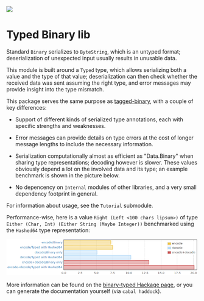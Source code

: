 [![](https://travis-ci.org/quchen/binary-typed.png?branch=master)][travis]

# Typed Binary lib

Standard `Binary` serializes to `ByteString`, which is an untyped format;
deserialization of unexpected input usually results in unusable data.

This module is built around a `Typed` type, which allows serializing both a
value and the type of that value; deserialization can then check whether the
received data was sent assuming the right type, and error messages may provide
insight into the type mismatch.

This package serves the same purpose as [tagged-binary][tagged-binary], with
a couple of key differences:

- Support of different kinds of serialized type annotations, each with
  specific strengths and weaknesses.

- Error messages can provide details on type errors at the cost of
  longer message lengths to include the necessary information.

- Serialization computationally almost as efficient as "Data.Binary" when
  sharing type representations; decoding however is slower.
  These values obviously depend a lot on the involved data and its type;
  an example benchmark is shown in the picture below.

- No depencency on `Internal` modules of other libraries, and a very small
  dependency footprint in general.

For information about usage, see the `Tutorial` submodule.

Performance-wise, here is a value `Right (Left <100 chars lipsum>)` of
type `Either (Char, Int) (Either String (Maybe Integer))` benchmarked
using the `Hashed64` type representation:

![](doc/bench-overview.png)

More information can be found on the [binary-typed Hackage page][hackage], or
you can generate the documentation yourself (via `cabal haddock`).


[travis]: https://travis-ci.org/quchen/binary-typed
[hackage]: http://hackage.haskell.org/package/binary-typed
[tagged-binary]: http://hackage.haskell.org/package/tagged-binary